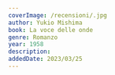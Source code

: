 ```yaml
---
coverImage: /recensioni/.jpg
author: Yukio Mishima
book: La voce delle onde
genre: Romanzo
year: 1958
description: 
addedDate: 2023/03/25
---
```

